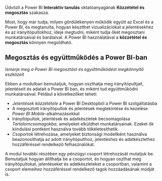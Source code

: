 Üdvözli a Power BI **Interaktív tanulás** oktatóanyagának **Közzététel és megosztás** szakasza.

Most, hogy már tudja, milyen gördülékenyen működik együtt az Excel és a Power BI, és megtanulta, hogyan készíthet vizualizációkat a jelentésekhez és az irányítópultokhoz, ideje megtudni, miként tudja őket megosztani munkatársaival és barátaival. A Power BI használatával a **közzététel és megosztás** könnyen megoldható.

## <a name="share-and-collaborate-with-colleagues-in-power-bi"></a>Megosztás és együttműködés a Power BI-ban
*Ismerje meg a Power BI megosztást és együttműködést megkönnyítő eszközeit*

Ebben a modulban bemutatjuk, hogyan oszthatja meg irányítópultjait, jelentéseit és adatait a Power BI ban, és miként tud együttműködni munkatársaival. Például a következőket teheti:

* *Jelentések közzététele* a Power BI Desktopból a Power BI szolgáltatásba
* A megosztott irányítópultok és jelentések megtekintése és kezelése *Power BI Mobile*-alkalmazásokkal
* Irányítópultok, jelentések és adatkészletek becsomagolása *Tartalomcsomagokba*, amelyeket elküldhet munkatársainak. Ezeket ők kiindulási pontként használva tovább tökéletesíthetik.
* *Csoportok* létrehozása, amelyeket biztonsági modellként használva beazonosíthatja az adott irányítópulthoz, jelentéshez és adatkészlethez hozzáféréssel rendelkező felhasználókat.

A modul további részében egy pénzügyi csoport létrehozását mutatjuk be. Bemutatjuk hogyan állíthatja be a csoportot, és hogyan oszthat meg irányítópultokat, jelentéseket és adatkészleteket a csoportban, valamint a csoport elemeihez hozzáféréssel rendelkező tagok hozzáadásának módját is.

